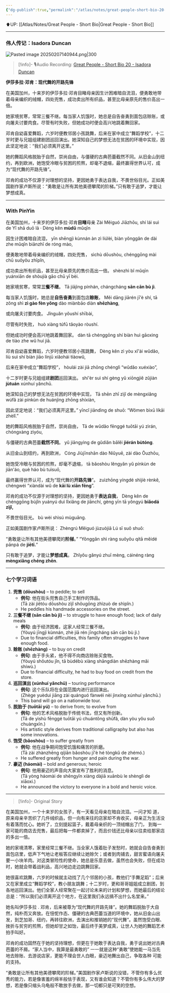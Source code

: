 ```yaml
---
{"dg-publish":true,"permalink":"/atlas/notes/great-people-short-bio-20-isadora-duncan/","noteIcon":""}
---
```


⬆️UP: [[Atlas/Notes/Great People - Short Bio\|Great People - Short Bio]]

---
### 伟人传记：Isadora Duncan

![Pasted image 20250207140944.png|300](/img/user/Atlas/Utilities/Images/Pasted%20image%2020250207140944.png)

> [!info]- 🎙️Audio Recording: [Great People - Short Bio 20 - Isadora Duncan]()

**伊莎多拉·邓肯：现代舞的开路先锋**

在美国加州，十来岁的伊莎多拉·邓肯目睹母亲因生计困难暗自流泪，便勇敢地带着母亲编织的绒帽，四处兜售，成功卖出所有织品，甚至比母亲原先的售价高出一倍。

她家境贫寒，常常三餐不继。每当家人饥饿时，她总是自告奋勇到面包店赊账，或向屠夫讨要肉食。尽管有时失败，但她成功时便会高兴地跳着舞回家。

邓肯自幼喜爱舞蹈，六岁时便教邻居小孩跳舞，后来在家中成立“舞蹈学校”，十二岁时更与兄姐组建剧团巡回演出。她深知自己的梦想无法在贫困的环境中实现，因此坚定地说：“我们必须离开这里。”

她的舞蹈风格脱胎于自然，崇尚自由，与僵硬的古典芭蕾截然不同。从旧金山到纽约，再到欧洲，她饱受冷眼与贫困的煎熬，却毫不退缩，最终赢得世界认可，成为“现代舞的开路先锋”。

邓肯的成功不仅源于对理想的坚持，更因她勇于表达自我，不畏世俗目光。正如美国剧作家卢斯所说：“勇敢是让所有其他美德攀爬的阶梯。”只有敢于追梦，才能让梦想成真。

---

### With PinYin

在美国加州，十来岁的伊莎多拉·邓肯**目睹**母亲
Zài Měiguó Jiāzhōu, shí lái suì de Yī shā duō lā · Dèng kěn **mùdǔ** mǔqīn 

因生计困难暗自流泪，
yīn shēngjì kùnnán àn zì liúlèi, biàn yǒnggǎn de dài zhe mǔqīn biānzhī de róng mào, 

便勇敢地带着母亲编织的绒帽，四处兜售，
sìchù dōushòu, chénggōng mài chū suǒyǒu zhīpǐn, 

成功卖出所有织品，甚至比母亲原先的售价高出一倍。
shènzhì bǐ mǔqīn yuánxiān de shòujià gāo chū yī bèi.

她家境贫寒，常常**三餐不继**。
Tā jiājìng pínhán, chángcháng **sān cān bù jì**. 

每当家人饥饿时，她总是**自告奋勇**到面包店**赊账**，
Měi dāng jiārén jī'è shí, tā zǒng shì **zì gào fèn yǒng** dào miànbāo diàn **shēzhàng**, 

或向屠夫讨要肉食。
Jǐnguǎn yǒushí shībài, 

尽管有时失败，
huò xiàng túfū tǎoyào ròushí. 

但她成功时便会高兴地跳着舞回家。
dàn tā chénggōng shí biàn huì gāoxìng de tiào zhe wǔ huí jiā.

邓肯自幼喜爱舞蹈，六岁时便教邻居小孩跳舞，
Dèng kěn zì yòu xǐ'ài wǔdǎo, liù suì shí biàn jiāo línjū xiǎohái tiàowǔ, 

后来在家中成立“舞蹈学校”，
hòulái zài jiā zhōng chénglì “wǔdǎo xuéxiào”, 

十二岁时更与兄姐组建**剧团**巡回演出。
shí'èr suì shí gèng yǔ xiōngjiě zǔjiàn **jùtuán** xúnhuí yǎnchū. 

她深知自己的梦想无法在贫困的环境中实现，
Tā shēn zhī zìjǐ de mèngxiǎng wúfǎ zài pínkùn de huánjìng zhōng shíxiàn, 

因此坚定地说：“我们必须离开这里。”
yīncǐ jiāndìng de shuō: “Wǒmen bìxū líkāi zhèlǐ.”

她的舞蹈风格脱胎于自然，崇尚自由，
Tā de wǔdǎo fēnggé tuōtāi yú zìrán, chóngxàng zìyóu, 

与僵硬的古典芭蕾**截然不同**。
yǔ jiāngyìng de gǔdiǎn bālěi **jiérán bùtóng**. 

从旧金山到纽约，再到欧洲，
Cóng Jiùjīnshān dào Niǔyuē, zài dào Ōuzhōu,

她饱受冷眼与贫困的煎熬，却毫不退缩，
tā bǎoshòu lěngyǎn yǔ pínkùn de jiān'áo, què háo bù tuìsuō, 

最终赢得世界认可，成为“现代舞的**开路先锋**”。
zuìzhōng yíngdé shìjiè rènkě, chéngwéi “xiàndài wǔ de **kāi lù xiān fēng**”.

邓肯的成功不仅源于对理想的坚持，更因她勇于**表达自我**，
Dèng kěn de chénggōng bùjǐn yuányú duì lǐxiǎng de jiānchí, gèng yīn tā yǒngyú **biǎodá zìjǐ,** 

不畏世俗目光。
bù wèi shìsú mùguāng. 

正如美国剧作家卢斯所说：
Zhèngrú Měiguó jùzuòjiā Lú sī suǒ shuō: 

“勇敢是让所有其他美德攀爬的**阶梯**。”
“Yǒnggǎn shì ràng suǒyǒu qítā měidé pānpá de **jiētī.**” 

只有敢于追梦，才能让**梦想成真**。
Zhǐyǒu gǎnyú zhuī mèng, cáinéng ràng **mèngxiǎng chéng zhēn**.

---

### **七个学习词语**

1. **兜售 (dōushòu)** – to peddle; to sell
    - **例句**: 他在街头兜售自己手工制作的饰品。  
        (Tā zài jiētóu dōushòu zìjǐ shǒugōng zhìzuò de shìpǐn.)
    - He peddles his handmade accessories on the street.
2. **三餐不继 (sān cān bù jì)** – to struggle to have enough food; lack of daily meals
    - **例句**: 由于经济困难，这家人经常三餐不继。  
        (Yóuyú jīngjì kùnnán, zhè jiā rén jīngcháng sān cān bù jì.)
    - Due to financial difficulties, this family often struggles to have enough food.
3. **赊账 (shēzhàng)** – to buy on credit
    - **例句**: 由于手头紧，他不得不向商店赊账买食物。  
        (Yóuyú shǒutóu jǐn, tā bùdébù xiàng shāngdiàn shēzhàng mǎi shíwù.)
    - Due to financial difficulty, he had to buy food on credit from the store.
4. **巡回演出 (xúnhuí yǎnchū)** – touring performance
    - **例句**: 这个乐队将在全国范围内进行巡回演出。  
        (Zhège yuèduì jiāng zài quánguó fànwéi nèi jìnxíng xúnhuí yǎnchū.)
    - This band will go on a nationwide tour.
5. **脱胎于 (tuōtāi yú)** – to derive from; to evolve from
    - **例句**: 他的艺术风格脱胎于传统书法，但又有所创新。  
        (Tā de yìshù fēnggé tuōtāi yú chuántǒng shūfǎ, dàn yòu yǒu suǒ chuàngxīn.)
    - His artistic style derives from traditional calligraphy but also has some innovations.
6. **饱受 (bǎoshòu)** – to suffer greatly from
    - **例句**: 他在战争期间饱受饥饿和痛苦的折磨。  
        (Tā zài zhànzhēng qíjiān bǎoshòu jī'è hé tòngkǔ de zhémó.)
    - He suffered greatly from hunger and pain during the war.
7. **豪迈 (háomài)** – bold and generous; heroic
    - **例句**: 他用豪迈的声音向大家宣布了胜利的消息。  
        (Tā yòng háomài de shēngyīn xiàng dàjiā xuānbù le shènglì de xiāoxi.)
    - He announced the victory to everyone in a bold and heroic voice.

---
> [!info]- Original Story
> 

在美国加州，一个十来岁的女孩子，有一天看见母亲在暗自流泪。一问才知 道，原来母亲辛苦织了几件绒织品，但一向有来往的店家却不肯收买，母亲正为生活没有着落而忧心。她听了，立刻提起篮子，戴着母亲织的一顶绒帽出了门， 到每一家可能的商店去兜售，最后把每一件都卖掉了，而且价钱还比母亲以往卖给那家店的多出一倍。

她的家境清寒，家里经常三餐不继。当全家人饿着肚子发愁时，她就会自告奋勇到面包店里，低声下气地让老板答应继续让她赊欠；或者到肉铺去，甜言蜜语向屠夫要一小块羊肉。对这类冒险性的使命，她总是乐意去做，虽然也会失败，但在成功时，她就会带着战利品，高兴地边走边跳舞回家。

她很喜欢跳舞，六岁的时候就主动找了几个邻居的小孩，教他们“手舞足蹈”；后来又在家里成立“舞蹈学校”，教小朋友跳舞；十二岁时，更和哥哥姐姐成立剧团，到各地巡回演出。他们全家人经常聚在一起讨论未来的计划和梦想，而她最后的结论总是：“所以我们必须离开这个地方，在这里我们永远搞不出什么名堂来。”

她名叫伊莎多拉 . 邓肯，后来被尊为“现代舞的开路先锋”。她的舞蹈脱胎于大自然，纯朴而又奔放。在忸怩作态、僵硬的古典芭蕾当道的环境中，她从旧金山出发，到芝加哥、纽约，再转往欧洲，去演出和推销她的“现代舞”。虽然饱受白眼、挫折与贫穷的煎熬，但她却甘之如饴，最后终于美梦成真，让世人为她的舞蹈艺术拍手叫好。

邓肯的成功固然在于她的坚持理想，但更在于她敢于表达自我，勇于说出她对古典芭蕾的不屑。“家人当中，我算是最勇敢的” 一一就是这种“勇敢”使她能一马当先地去赊账、去游说店家，更能不理会世人白眼，豪迈地舞出自己，争取各种 可能的支持。

“勇敢是让所有其他美德攀爬的阶梯。”美国剧作家卢斯说的没错，不管你有多么优秀的能力，若是像害羞的绵羊般怯于表现，又有谁会知道？不管你有多么伟大的梦想，若是像只缩头乌龟般不敢放手去做，那一切都只是可笑的空想。
